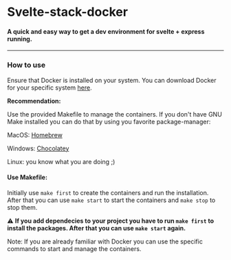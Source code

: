 # Svelte-stack-docker

#### A quick and easy way to get a dev environment for svelte + express running. 

---

### How to use 
Ensure that Docker is installed on your system. You can download Docker for your specific system [here](https://www.docker.com/get-started/).



**Recommendation:**

Use the provided Makefile to manage the containers. If you don't have GNU Make installed you can do that by using you favorite package-manager:

MacOS: [Homebrew](https://formulae.brew.sh/formula/make)
 
Windows: [Chocolatey](https://community.chocolatey.org/packages/make)

Linux: you know what you are doing ;)

#### Use Makefile:

Initially use `make first` to create the containers and run the installation. After that you can use `make start` to start the containers and `make stop` to stop them. 

⚠️ **If you add dependecies to your project you have to run `make first` to install the packages. After that you can use `make start` again.**

Note:
If you are already familiar with Docker you can use the specific commands to start and manage the containers.

